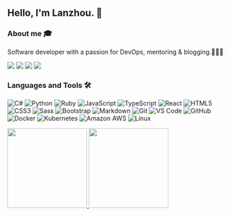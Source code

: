 ## Hello, I'm Lanzhou. 👋

### About me 🎓
Software developer with a passion for DevOps, mentoring & blogging.👩🏻‍💻

[<img src="https://img.shields.io/badge/twitter-%231DA1F2.svg?&style=for-the-badge&logo=twitter&logoColor=white" />](https://twitter.com/lanzhou99) [<img src="https://img.shields.io/badge/linkedin-%230077B5.svg?&style=for-the-badge&logo=linkedin&logoColor=white" />](https://www.linkedin.com/in/lanzhou-jiang-24151788/) [<img src ="https://img.shields.io/badge/Techblog-LZ-%23.svg?&style=for-the-badge&logo=&logoColor=white%22">](https://lanzhou-j.github.io/) [<img src ="https://img.shields.io/badge/Portfolio·Website-LZ-%23.svg?&style=for-the-badge&logo=&logoColor=white%22">](https://lanzhoujiang.netlify.app/)

### Languages and Tools 🛠

![C#](https://img.shields.io/badge/C%23-006400?style=flat-square&logo=csharp)
![Python](http://img.shields.io/badge/-Python-3776AB?style=flat-square&logo=python&logoColor=ffffff)
![Ruby](https://img.shields.io/badge/-Ruby-black?style=flat-square&logo=Ruby&logoColor=red)
![JavaScript](https://img.shields.io/badge/-JavaScript-%23F7DF1C?style=flat-square&logo=javascript&logoColor=000000&labelColor=%23F7DF1C&color=%23FFCE5A)
![TypeScript](https://img.shields.io/badge/Type_Script-2C2255?style=flat-square&logo=typescript)
![React](https://img.shields.io/badge/-React-61DAFB?style=flat-square&logo=react&logoColor=ffffff)
![HTML5](https://img.shields.io/badge/-HTML5-%23E44D27?style=flat-square&logo=html5&logoColor=ffffff)
![CSS3](https://img.shields.io/badge/-CSS3-%231572B6?style=flat-square&logo=css3)
![Sass](https://img.shields.io/badge/-Sass-%23CC6699?style=flat-square&logo=sass&logoColor=ffffff)
![Bootstrap](https://img.shields.io/badge/-Bootstrap-563D7C?style=flat-square&logo=Bootstrap)
![Markdown](https://img.shields.io/badge/-Markdown-000000?style=flat-square&logo=markdown)
![Git](https://img.shields.io/badge/-Git-%23F05032?style=flat-square&logo=git&logoColor=%23ffffff)
![VS Code](http://img.shields.io/badge/-VS%20Code-007ACC?style=flat-square&logo=visual-studio-code&logoColor=ffffff)
![GitHub](https://img.shields.io/badge/-GitHub-181717?style=flat-square&logo=github)
![Docker](https://img.shields.io/badge/-Docker-1E90FF?style=flat-square&logo=docker&logoColor=white)
![Kubernetes](https://img.shields.io/badge/-Kubernetes-black?style=flat-square&logo=Kubernetes)
![Amazon AWS](https://img.shields.io/badge/Amazon%20AWS-%23F7DF1C?style=flat-square&logo=amazon-aws&logoColor=000000&color=FF8C00)
![Linux](https://img.shields.io/badge/Linux-FFD700?style=flat-square&logo=linux&logoColor=black) 

<a href="https://github.com/Lanzhou-J">
  <img height="180em" src="https://github-readme-stats.vercel.app/api?username=Lanzhou-J&theme=buefy&show_icons=true" />
  <img height="180em" src="https://github-readme-stats.vercel.app/api/top-langs/?username=Lanzhou-J&theme=buefy&layout=compact" />
</a>

<!--
**Lanzhou-J/Lanzhou-J** is a ✨ _special_ ✨ repository because its `README.md` (this file) appears on your GitHub profile.

Here are some ideas to get you started:
- 🔭 I’m currently working on
- 👯 I’m looking to collaborate on ...
- 🤔 I’m looking for help with ...
- 💬 Ask me about ...
- 📫 How to reach me: ...
- 😄 Pronouns: ...
- ⚡ Fun fact: ...
-->
